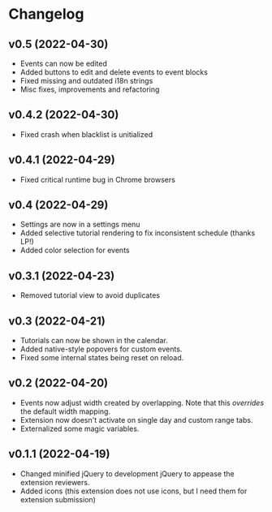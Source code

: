 # Changelog

## v0.5 (2022-04-30)

* Events can now be edited
* Added buttons to edit and delete events to event blocks
* Fixed missing and outdated i18n strings
* Misc fixes, improvements and refactoring

## v0.4.2 (2022-04-30)

* Fixed crash when blacklist is unitialized

## v0.4.1 (2022-04-29)

* Fixed critical runtime bug in Chrome browsers

## v0.4 (2022-04-29)

* Settings are now in a settings menu
* Added selective tutorial rendering to fix inconsistent schedule (thanks LP!)
* Added color selection for events

## v0.3.1 (2022-04-23)

* Removed tutorial view to avoid duplicates

## v0.3 (2022-04-21)

* Tutorials can now be shown in the calendar.
* Added native-style popovers for custom events.
* Fixed some internal states being reset on reload.

## v0.2 (2022-04-20)

* Events now adjust width created by overlapping. Note that this *overrides* the default width mapping.
* Extension now doesn't activate on single day and custom range tabs.
* Externalized some magic variables.

## v0.1.1 (2022-04-19)

* Changed minified jQuery to development jQuery to appease the extension reviewers.
* Added icons (this extension does not use icons, but I need them for extension submission)
